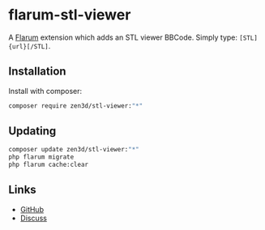 # flarum-stl-viewer

A [Flarum](http://flarum.org) extension which adds an STL viewer BBCode. Simply type: `[STL]{url}[/STL]`.

## Installation

Install with composer:

```sh
composer require zen3d/stl-viewer:"*"
```

## Updating

```sh
composer update zen3d/stl-viewer:"*"
php flarum migrate
php flarum cache:clear
```

## Links

- [GitHub](https://https://github.com/Zen3Dlab/flarum-stl-viewer)
- [Discuss](https://discuss.flarum.org/)
